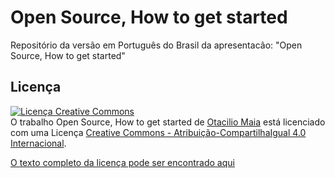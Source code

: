 # Open Source, How to get started

Repositório da versão em Português do Brasil da apresentacão: "Open Source, How to get started"

## Licença

<a rel="license" href="http://creativecommons.org/licenses/by-sa/4.0/"><img alt="Licença Creative Commons" style="border-width:0" src="https://i.creativecommons.org/l/by-sa/4.0/88x31.png" /></a><br />O trabalho <span xmlns:dct="http://purl.org/dc/terms/" href="http://purl.org/dc/dcmitype/InteractiveResource" property="dct:title" rel="dct:type">Open Source, How to get started</span> de <a xmlns:cc="http://creativecommons.org/ns#" href="https://github.com/OtacilioN/open-source-how-to-get-started" property="cc:attributionName" rel="cc:attributionURL">Otacilio Maia</a> está licenciado com uma Licença <a rel="license" href="http://creativecommons.org/licenses/by-sa/4.0/">Creative Commons - Atribuição-CompartilhaIgual 4.0 Internacional</a>.

[O texto completo da licença pode ser encontrado aqui](https://github.com/OtacilioN/open-source-how-to-get-started/blob/master/LICENSE)
